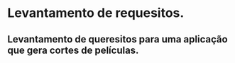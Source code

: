 # Levantamento de requesitos.
## Levantamento de queresitos para uma aplicação que gera cortes de películas.
